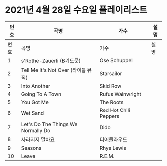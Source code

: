 # 2021년 4월 28일 수요일 플레이리스트

| 번호 | 곡명 | 가수 | 설명 |
|------|------|------|------|
| 번호 | 곡명 | 가수 | 설명 |
| 1 | s'Rothe-Zauerli (B기도문) | Ose Schuppel |  |
| 2 | Tell Me It's Not Over (타이틀 뮤직) | Starsailor |  |
| 3 | Into Another | Skid Row |  |
| 4 | Going To A Town | Rufus Wainwright |  |
| 5 | You Got Me | The Roots |  |
| 6 | Wet Sand | Red Hot Chili Peppers |  |
| 7 | Let's Do The Things We Normally Do | Dido |  |
| 8 | 사라지지 말아요 | 디어클라우드 |  |
| 9 | Seasons | Rhys Lewis |  |
| 10 | Leave | R.E.M. |  |
